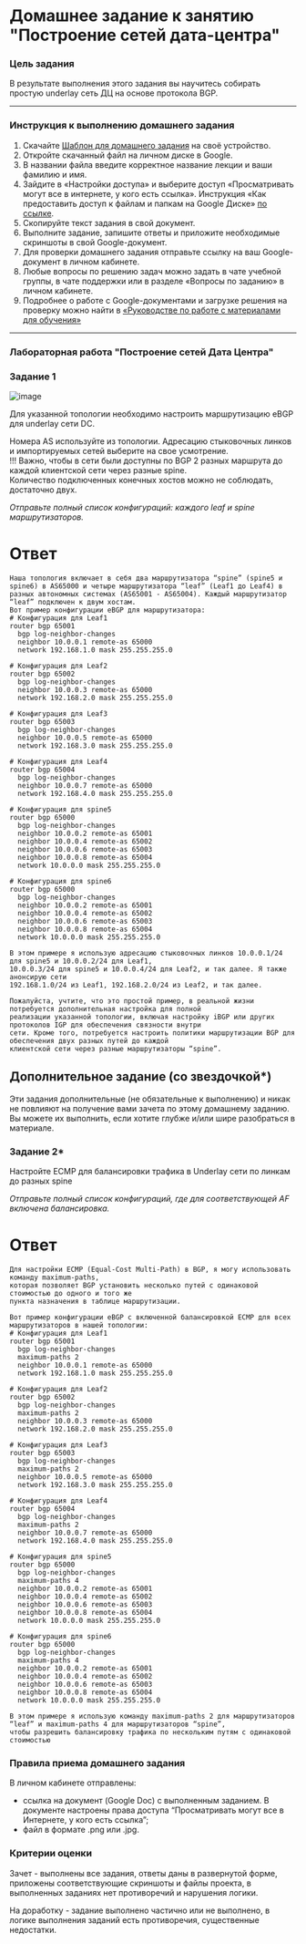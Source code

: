 # Домашнее задание к занятию "Построение сетей дата-центра"

### Цель задания

В результате выполнения этого задания вы научитесь собирать простую underlay сеть ДЦ на основе протокола BGP.

------

### Инструкция к выполнению домашнего задания

1. Скачайте [Шаблон для домашнего задания](https://u.netology.ru/backend/uploads/lms/content_assets/file/281/%D0%A1%D0%94%D0%95%D0%9B%D0%90%D0%99%D0%A2%D0%95_%D0%9A%D0%9E%D0%9F%D0%98%D0%AE_-_%D0%A8%D0%B0%D0%B1%D0%BB%D0%BE%D0%BD_%D0%B4%D0%BB%D1%8F_%D0%B4%D0%BE%D0%BC%D0%B0%D1%88%D0%BD%D0%B5%D0%B3%D0%BE_%D0%B7%D0%B0%D0%B4%D0%B0%D0%BD%D0%B8%D1%8F_1.1._%D0%9D%D0%B0%D0%B7%D0%B2%D0%B0%D0%BD%D0%B8%D0%B5_%D0%BB%D0%B5%D0%BA%D1%86%D0%B8%D0%B8_-_%D0%A4%D0%B0%D0%BC%D0%B8%D0%BB%D0%B8%D1%8F_%D0%98%D0%BC%D1%8F.docx) на своё устройство.
2. Откройте скачанный файл на личном диске в Google.
3. В названии файла введите корректное название лекции и ваши фамилию и имя.
4. Зайдите в «Настройки доступа» и выберите доступ «Просматривать могут все в интернете, у кого есть ссылка». Инструкция «Как предоставить доступ к файлам и папкам на Google Диске» [по ссылке](https://support.google.com/docs/answer/2494822?hl=ru&co=GENIE.Platform%3DDesktop).
5. Скопируйте текст задания в свой документ.
6. Выполните задание, запишите ответы и приложите необходимые скриншоты в свой Google-документ.
7. Для проверки домашнего задания отправьте ссылку на ваш Google-документ в личном кабинете.
8. Любые вопросы по решению задач можно задать в чате учебной группы, в чате поддержки или в разделе «Вопросы по заданию» в личном кабинете.
9. Подробнее о работе с Google-документами и загрузке решения на проверку можно найти в [«Руководстве по работе с материалами для обучения»](https://l.netology.ru/instruktsiya-po-materialami-dlya-obucheniya)

---

### Лабораторная работа "Построение сетей Дата Центра"

### Задание 1

![image](https://user-images.githubusercontent.com/77394491/175958359-1d8ca2c3-3cbe-4c51-a0dc-2c64fbb1a4d6.png)


Для указанной топологии необходимо настроить маршрутизацию eBGP для underlay сети DC.  

Номера AS используйте из топологии. Адресацию стыковочных линков и импортируемых сетей выберите на свое усмотрение.  
!!! Важно, чтобы в сети были доступны по BGP 2 разных маршрута до каждой клиентской сети через разные spine.  
Количество подключенных конечных хостов можно не соблюдать, достаточно двух.


*Отправьте полный список конфигураций: каждого leaf и spine маршрутизаторов.*
# Ответ 
```
Наша топология включает в себя два маршрутизатора “spine” (spine5 и spine6) в AS65000 и четыре маршрутизатора “leaf” (Leaf1 до Leaf4) в разных автономных системах (AS65001 - AS65004). Каждый маршрутизатор “leaf” подключен к двум хостам.
Вот пример конфигурации eBGP для маршрутизатора:
# Конфигурация для Leaf1
router bgp 65001
  bgp log-neighbor-changes
  neighbor 10.0.0.1 remote-as 65000
  network 192.168.1.0 mask 255.255.255.0

# Конфигурация для Leaf2
router bgp 65002
  bgp log-neighbor-changes
  neighbor 10.0.0.3 remote-as 65000
  network 192.168.2.0 mask 255.255.255.0

# Конфигурация для Leaf3
router bgp 65003
  bgp log-neighbor-changes
  neighbor 10.0.0.5 remote-as 65000
  network 192.168.3.0 mask 255.255.255.0

# Конфигурация для Leaf4
router bgp 65004
  bgp log-neighbor-changes
  neighbor 10.0.0.7 remote-as 65000
  network 192.168.4.0 mask 255.255.255.0

# Конфигурация для spine5
router bgp 65000
  bgp log-neighbor-changes
  neighbor 10.0.0.2 remote-as 65001
  neighbor 10.0.0.4 remote-as 65002
  neighbor 10.0.0.6 remote-as 65003
  neighbor 10.0.0.8 remote-as 65004
  network 10.0.0.0 mask 255.255.255.0

# Конфигурация для spine6
router bgp 65000
  bgp log-neighbor-changes
  neighbor 10.0.0.2 remote-as 65001
  neighbor 10.0.0.4 remote-as 65002
  neighbor 10.0.0.6 remote-as 65003
  neighbor 10.0.0.8 remote-as 65004
  network 10.0.0.0 mask 255.255.255.0

В этом примере я использую адресацию стыковочных линков 10.0.0.1/24 для spine5 и 10.0.0.2/24 для Leaf1,
10.0.0.3/24 для spine5 и 10.0.0.4/24 для Leaf2, и так далее. Я также анонсирую сети
192.168.1.0/24 из Leaf1, 192.168.2.0/24 из Leaf2, и так далее.

Пожалуйста, учтите, что это простой пример, в реальной жизни потребуется дополнительная настройка для полной
реализации указанной топологии, включая настройку iBGP или других протоколов IGP для обеспечения связности внутри
сети. Кроме того, потребуется настроить политики маршрутизации BGP для обеспечения двух разных путей до каждой
клиентской сети через разные маршрутизаторы “spine”.

```
## Дополнительное задание (со звездочкой*)

Эти задания дополнительные (не обязательные к выполнению) и никак не повлияют на получение вами зачета по этому домашнему заданию. Вы можете их выполнить, если хотите глубже и/или шире разобраться в материале.

### Задание 2*

Настройте ECMP для балансировки трафика в Underlay сети по линкам до разных spine

*Отправьте полный список конфигураций, где для соответствующей AF включена балансировка.*
# Ответ
```
Для настройки ECMP (Equal-Cost Multi-Path) в BGP, я могу использовать команду maximum-paths,
которая позволяет BGP установить несколько путей с одинаковой стоимостью до одного и того же
пункта назначения в таблице маршрутизации.

Вот пример конфигурации eBGP с включенной балансировкой ECMP для всех маршрутизаторов в нашей топологии:
# Конфигурация для Leaf1
router bgp 65001
  bgp log-neighbor-changes
  maximum-paths 2
  neighbor 10.0.0.1 remote-as 65000
  network 192.168.1.0 mask 255.255.255.0

# Конфигурация для Leaf2
router bgp 65002
  bgp log-neighbor-changes
  maximum-paths 2
  neighbor 10.0.0.3 remote-as 65000
  network 192.168.2.0 mask 255.255.255.0

# Конфигурация для Leaf3
router bgp 65003
  bgp log-neighbor-changes
  maximum-paths 2
  neighbor 10.0.0.5 remote-as 65000
  network 192.168.3.0 mask 255.255.255.0

# Конфигурация для Leaf4
router bgp 65004
  bgp log-neighbor-changes
  maximum-paths 2
  neighbor 10.0.0.7 remote-as 65000
  network 192.168.4.0 mask 255.255.255.0

# Конфигурация для spine5
router bgp 65000
  bgp log-neighbor-changes
  maximum-paths 4
  neighbor 10.0.0.2 remote-as 65001
  neighbor 10.0.0.4 remote-as 65002
  neighbor 10.0.0.6 remote-as 65003
  neighbor 10.0.0.8 remote-as 65004
  network 10.0.0.0 mask 255.255.255.0

# Конфигурация для spine6
router bgp 65000
  bgp log-neighbor-changes
  maximum-paths 4
  neighbor 10.0.0.2 remote-as 65001
  neighbor 10.0.0.4 remote-as 65002
  neighbor 10.0.0.6 remote-as 65003
  neighbor 10.0.0.8 remote-as 65004
  network 10.0.0.0 mask 255.255.255.0

В этом примере я использую команду maximum-paths 2 для маршрутизаторов “leaf” и maximum-paths 4 для маршрутизаторов “spine”,
чтобы разрешить балансировку трафика по нескольким путям с одинаковой стоимостью
```

### Правила приема домашнего задания

В личном кабинете отправлены:

- ссылка на документ (Google Doc) с выполненным заданием. В документе настроены права доступа “Просматривать могут все в Интернете, у кого есть ссылка”;
- файл в формате .png или .jpg.

### Критерии оценки

Зачет - выполнены все задания, ответы даны в развернутой форме, приложены соответствующие скриншоты и файлы проекта, в выполненных заданиях нет противоречий и нарушения логики.

На доработку - задание выполнено частично или не выполнено, в логике выполнения заданий есть противоречия, существенные недостатки.
